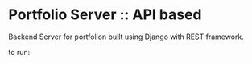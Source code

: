 # Portfolio Server :: API based
Backend Server for portfolion built using Django with REST framework. 

to run:
```
```
